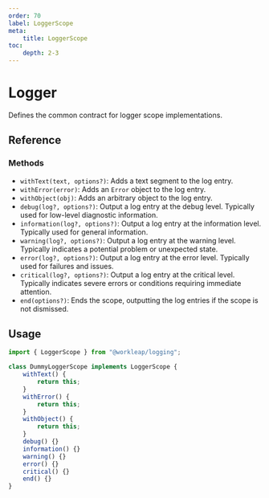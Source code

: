 ```yaml
---
order: 70
label: LoggerScope
meta:
    title: LoggerScope
toc:
    depth: 2-3
---
```


# Logger

Defines the common contract for logger scope implementations.

## Reference

### Methods

- `withText(text, options?)`: Adds a text segment to the log entry.
- `withError(error)`: Adds an `Error` object to the log entry.
- `withObject(obj)`: Adds an arbitrary object to the log entry.
- `debug(log?, options?)`: Output a log entry at the debug level. Typically used for low-level diagnostic information.
- `information(log?, options?)`: Output a log entry at the information level. Typically used for general information.
- `warning(log?, options?)`: Output a log entry at the warning level. Typically indicates a potential problem or unexpected state.
- `error(log?, options?)`: Output a log entry at the error level. Typically used for failures and issues.
- `critical(log?, options?)`: Output a log entry at the critical level. Typically indicates severe errors or conditions requiring immediate attention.
- `end(options?)`: Ends the scope, outputting the log entries if the scope is not dismissed.

## Usage

```ts
import { LoggerScope } from "@workleap/logging";

class DummyLoggerScope implements LoggerScope {
    withText() {
        return this;
    }
    withError() {
        return this;
    }
    withObject() {
        return this;
    }
    debug() {}
    information() {}
    warning() {}
    error() {}
    critical() {}
    end() {}
}
```

